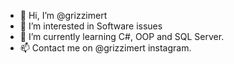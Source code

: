 - 👋 Hi, I’m @grizzimert
- 👀 I’m interested in Software issues
- 🌱 I’m currently learning C#, OOP and SQL Server.
- 📫 Contact me on @grizzimert instagram.

<!---
grizzimert/grizzimert is a ✨ special ✨ repository because its `README.md` (this file) appears on your GitHub profile.
You can click the Preview link to take a look at your changes.
--->
